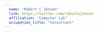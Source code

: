 ```yaml
---
  name: "Robert C Jensen"
  link: https://twitter.com/robcolejensen
  affiliation: "Computer Lab"
  occupation_title: "Consultant"
---
```

